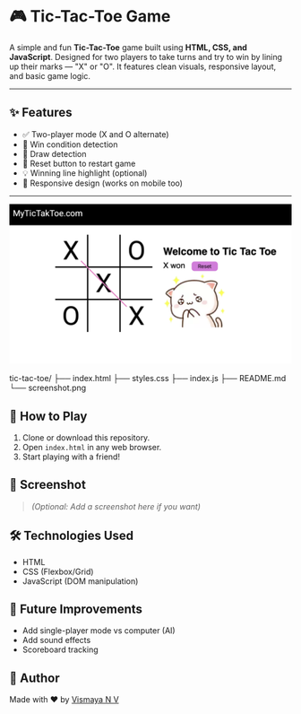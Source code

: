 # 🎮 Tic-Tac-Toe Game

A simple and fun **Tic-Tac-Toe** game built using **HTML, CSS, and JavaScript**. Designed for two players to take turns and try to win by lining up their marks — "X" or "O". It features clean visuals, responsive layout, and basic game logic.

---

## ✨ Features

- ✅ Two-player mode (X and O alternate)
- 🧠 Win condition detection
- 🚫 Draw detection
- 🔄 Reset button to restart game
- 💡 Winning line highlight (optional)
- 📱 Responsive design (works on mobile too)

---
![Game Screenshot](screenshot.png)

tic-tac-toe/
├── index.html
├── styles.css
├── index.js
├── README.md
└── screenshot.png


## 🚀 How to Play
1. Clone or download this repository.
2. Open `index.html` in any web browser.
3. Start playing with a friend!

## 📸 Screenshot
> *(Optional: Add a screenshot here if you want)*

## 🛠️ Technologies Used
- HTML
- CSS (Flexbox/Grid)
- JavaScript (DOM manipulation)

## 🧠 Future Improvements
- Add single-player mode vs computer (AI)
- Add sound effects
- Scoreboard tracking

## 🤝 Author
Made with ❤️ by [Vismaya N V](https://github.com/VismayaVinod47)

